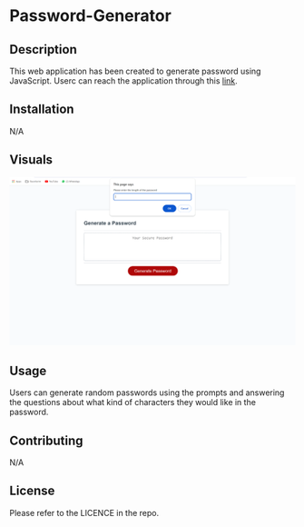 # Password-Generator

## Description
This web application has been created to generate password using JavaScript. Userc can reach the application through this <a href="https://hazalsigic.github.io/Password-Generator/" target="_blank">link</a>.

## Installation
N/A

## Visuals
![application screenshot](/images/password-generator.png)

## Usage
Users can generate random passwords using the prompts and answering the questions about what kind of characters they would like in the password.

## Contributing
N/A

## License
Please refer to the LICENCE in the repo.
